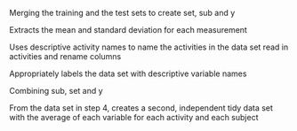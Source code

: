 Merging the training and the test sets to create set, sub and y

Extracts the mean and standard deviation for each measurement

Uses descriptive activity names to name the activities in the data set read in activities and rename columns

Appropriately labels the data set with descriptive variable names

Combining sub, set and y

From the data set in step 4, creates a second, independent tidy data set with the average of each variable for each activity and each subject


